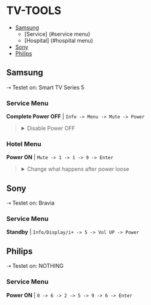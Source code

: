 # TV-TOOLS

-   [Samsung](#samsung)
    -   [Service] (#service menu)
    -   [Hospital] (#hospital menu)
-   [Sony](#sony)
-   [Philips](#philips)


## Samsung 
⇢ Testet on: Smart TV Series 5

### Service Menu
**Complete Power OFF** | `Info -> Menu -> Mute -> Power`


> <details><summary>Disable Power OFF</summary>Option -> Production Option -> Frame TV -> ON</details>

### Hotel Menu
**Power ON** | `Mute -> 1 -> 1 -> 9 -> Enter`


> <details><summary>Change what happens after power loose</summary>Power On -> Power On</details>




## Sony
⇢ Testet on: Bravia

### Service Menu
 **Standby** | `Info/Display/i+ -> 5 -> Vol UP -> Power`



## Philips
⇢ Testet on: NOTHING

### Service Menu
**Power ON** | `0 -> 6 -> 2 -> 5 -> 9 -> 6 -> Enter`

